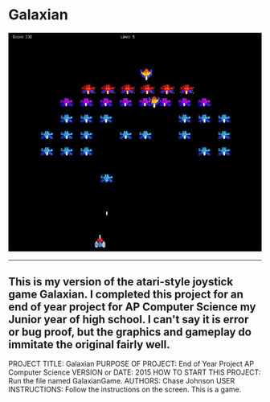 # Galaxian

![alt text](https://github.com/chasejohnson3/Galaxian/blob/master/Galaxian.jpg)

------------------------------------------------------------------------
This is my version of the atari-style joystick game Galaxian.  I completed this
project for an end of year project for AP Computer Science my Junior year of 
high school.  I can't say it is error or bug proof, but the graphics and gameplay
do immitate the original fairly well.
------------------------------------------------------------------------

PROJECT TITLE: Galaxian
PURPOSE OF PROJECT: End of Year Project AP Computer Science
VERSION or DATE: 2015
HOW TO START THIS PROJECT:  Run the file named GalaxianGame.
AUTHORS: Chase Johnson
USER INSTRUCTIONS: Follow the instructions on the screen.  This is a game.
